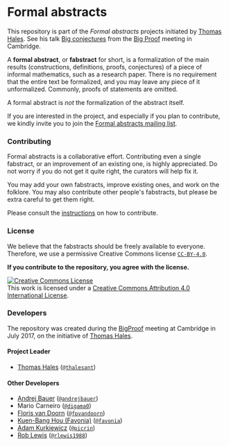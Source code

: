 # Formal abstracts

This repository is part of the *Formal abstracts* projects initiated by [Thomas Hales](https://sites.google.com/site/thalespitt/). See his talk [Big conjectures](https://www.newton.ac.uk/seminar/20170710100011001) from the [Big Proof](https://www.newton.ac.uk/event/bpr) meeting in Cambridge.

A **formal abstract**, or **fabstract** for short, is a formalization of the main results
(constructions, definitions, proofs, conjectures) of a piece of informal mathematics, such
as a research paper. There is no requirement that the entire text be formalized, and you
may leave any piece of it unformalized. Commonly, proofs of statements are omitted.

A formal abstract is *not* the formalization of the abstract itself.

If you are interested in the project, and especially if you plan to contribute, we kindly
invite you to join the [Formal abstracts mailing list](https://groups.google.com/forum/#!forum/formalabstracts).

### Contributing

Formal abstracts is a collaborative effort. Contributing even a single fabstract, or an
improvement of an existing one, is highly appreciated. Do not worry if you do not get it
quite right, the curators will help fix it.

You may add your own fabstracts, improve existing ones, and work on the folklore. You may
also contribute other people's fabstracts, but please be extra careful to get them right.

Please consult the [instructions](./instructions.md) on how to contribute.

### License

We believe that the fabstracts should be freely available to everyone. Therefore, we use a
permissive Creative Commons license [`CC-BY-4.0`](https://creativecommons.org/licenses/by/4.0/).

**If you contribute to the repository, you agree with the license.**

<a rel="license" href="http://creativecommons.org/licenses/by/4.0/"><img alt="Creative Commons License" style="border-width:0" src="https://i.creativecommons.org/l/by/4.0/88x31.png" /></a><br />This work is licensed under a <a rel="license" href="http://creativecommons.org/licenses/by/4.0/">Creative Commons Attribution 4.0 International License</a>.

### Developers

The repository was created during the [BigProof](https://www.newton.ac.uk/event/bpr)
meeting at Cambridge in July 2017, on the initiative
of [Thomas Hales](https://sites.google.com/site/thalespitt/).

#### Project Leader

* [Thomas Hales](https://sites.google.com/site/thalespitt/) ([`@thalesant`](https://github.com/thalesant))

#### Other Developers

* [Andrej Bauer](http://www.andrej.com) ([`@andrejbauer`](https://github.com/andrejbauer))
* Mario Carneiro ([`@digama0`](https://github.com/digama0))
* [Floris van Doorn](http://florisvandoorn.com/) ([`@fpvandoorn`](https://github.com/fpvandoorn))
* [Kuen-Bang Hou (Favonia)](http://favonia.org) ([`@favonia`](https//github.com/favonia))
* [Adam Kurkiewicz](http://cv.adam.kurkiewicz.pl) ([`@picrin`](https://github.com/picrin))
* [Rob Lewis](http://andrew.cmu.edu/user/rlewis1) ([`@rlewis1988`](https://github.com/rlewis1988))
